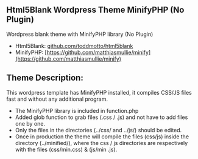 ## Html5Blank Wordpress Theme MinifyPHP (No Plugin)
Wordpress blank theme with MinifyPHP library (No Plugin)

* Html5Blank: [github.com/toddmotto/html5blank](https://github.com/toddmotto/html5blank)
* MinifyPHP: [https://github.com/matthiasmullie/minify](https://github.com/matthiasmullie/minify)
## Theme Description:
This wordpress template has MinifyPHP installed, it compiles CSS/JS files fast and without any additional program.

* The MinifyPHP library is included in function.php
* Added glob function to grab files (.css / .js) and not have to add files one by one.
* Only the files in the directories (../css/ and ../js/) should be edited.
* Once in production the theme will compile the files (css/js) inside the directory (../minified/), where the css / js directories are respectively with the files (css/min.css) & (js/min .js). 

